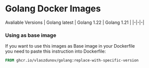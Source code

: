 # Golang Docker Images

Avaliable Versions
| Golang latest | Golang 1.22 | Golang 1.21 |
|-|-|-|


### Using as base image

If you want to use this images as Base image in your Dockerfile\
you need to paste this instruction into Dockerfile:

```Dockerfile
FROM ghcr.io/vlaszdunov/golang:replace-with-specific-version
```
